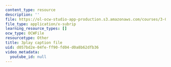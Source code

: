 ```yaml
---
content_type: resource
description: ''
file: https://ol-ocw-studio-app-production.s3.amazonaws.com/courses/3-091-introduction-to-solid-state-chemistry-fall-2018/d057bd2e04feff90fd04d0a8b62dfb36_R0sw85RkKCY.srt
file_type: application/x-subrip
learning_resource_types: []
ocw_type: OCWFile
resourcetype: Other
title: 3play caption file
uid: d057bd2e-04fe-ff90-fd04-d0a8b62dfb36
video_metadata:
  youtube_id: null
---
```

